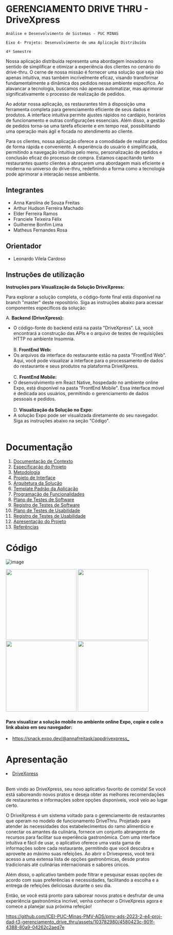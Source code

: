 # GERENCIAMENTO DRIVE THRU - DriveXpress

`Análise e Desenvolvimento de Sistemas - PUC MINAS`

`Eixo 4- Projeto: Desenvolvimento de uma Aplicação Distribuída`

`4º Semestre`

<p>    Nossa aplicação distribuída representa uma abordagem inovadora no sentido de simplificar e otimizar a experiência dos clientes no cenário do drive-thru. O cerne de nossa missão é fornecer uma solução que seja não apenas intuitiva, mas também incrivelmente eficaz, visando transformar fundamentalmente a dinâmica dos pedidos nesse ambiente específico. Ao alavancar a tecnologia, buscamos não apenas automatizar, mas aprimorar significativamente o processo de realização de pedidos.</p>

<p>    Ao adotar nossa aplicação, os restaurantes têm à disposição uma ferramenta completa para gerenciamento eficiente de seus dados e produtos. A interface intuitiva permite ajustes rápidos no cardápio, horários de funcionamento e outras configurações essenciais. Além disso, a gestão de pedidos torna-se uma tarefa eficiente e em tempo real, possibilitando uma operação mais ágil e focada no atendimento ao cliente.</p>

<p>    Para os clientes, nossa aplicação oferece a comodidade de realizar pedidos de forma rápida e conveniente. A experiência do usuário é simplificada, permitindo a navegação intuitiva pelo menu, personalização de pedidos e conclusão eficaz do processo de compra. Estamos capacitando tanto restaurantes quanto clientes a abraçarem uma abordagem mais eficiente e moderna no universo do drive-thru, redefinindo a forma como a tecnologia pode aprimorar a interação nesse ambiente.</p>


## Integrantes

* Anna Karolina de Souza Freitas
* Arthur Hudson Ferreira Machado
* Elder Ferreira Ramos
* Franciele Teixeira Félix
* Guilherme Bonfim Lima
* Matheus Fernandes Rosa

## Orientador

* Leonardo Vilela Cardoso

## Instruções de utilização

**Instruções para Visualização da Solução DriveXpress:**

Para explorar a solução completa, o código-fonte final está disponível na branch "master" deste repositório. Siga as instruções abaixo para acessar componentes específicos da solução:

A. **Backend (DriveXpress):**
   - O código-fonte do backend está na pasta "DriveXpress". Lá, você encontrará a construção das APIs e o arquivo de testes de requisições HTTP no ambiente Insomnia.<br>
     <br>
B. **FrontEnd Web:**
   - Os arquivos da interface do restaurante estão na pasta "FrontEnd Web". Aqui, você pode visualizar a interface para o processamento de dados do restaurante e seus produtos na plataforma DriveXpress.<br>
     <br>
C. **FrontEnd Mobile:**
   - O desenvolvimento em React Native, hospedado no ambiente online Expo, está disponível na pasta "FrontEnd Mobile". Essa interface móvel é dedicada aos usuários, permitindo o gerenciamento de dados pessoais e pedidos.<br>
     <br>
D. **Visualização da Solução no Expo:**
   - A solução Expo pode ser visualizada diretamente do seu navegador. Siga as instruções abaixo na seção "Código".<br>
     <br>


# Documentação

<ol>
<li><a href="docs/01-Documentação de Contexto.md"> Documentação de Contexto</a></li>
<li><a href="docs/02-Especificação do Projeto.md"> Especificação do Projeto</a></li>
<li><a href="docs/03-Metodologia.md"> Metodologia</a></li>
<li><a href="docs/04-Projeto de Interface.md"> Projeto de Interface</a></li>
<li><a href="docs/05-Arquitetura da Solução.md"> Arquitetura da Solução</a></li>
<li><a href="docs/06-Template Padrão da Aplicação.md"> Template Padrão da Aplicação</a></li>
<li><a href="docs/07-Programação de Funcionalidades.md"> Programação de Funcionalidades</a></li>
<li><a href="docs/08-Plano de Testes de Software.md"> Plano de Testes de Software</a></li>
<li><a href="docs/09-Registro de Testes de Software.md"> Registro de Testes de Software</a></li>
<li><a href="docs/10-Plano de Testes de Usabilidade.md"> Plano de Testes de Usabilidade</a></li>
<li><a href="docs/11-Registro de Testes de Usabilidade.md"> Registro de Testes de Usabilidade</a></li>
<li><a href="docs/12-Apresentação do Projeto.md"> Apresentação do Projeto</a></li>
<li><a href="docs/13-Referências.md"> Referências</a></li>
</ol>

# Código

![image](https://github.com/ICEI-PUC-Minas-PMV-ADS/pmv-ads-2023-2-e4-proj-dad-t3-gerenciamento_drive_thru/assets/103782980/cec4cafb-cdf1-4eab-98e4-235f983613e1)

<img src='https://github.com/ICEI-PUC-Minas-PMV-ADS/pmv-ads-2023-2-e4-proj-dad-t3-gerenciamento_drive_thru/assets/103782980/e5b864df-6246-4fea-8894-4f220fa01fca' width='220'>
<img src='https://github.com/ICEI-PUC-Minas-PMV-ADS/pmv-ads-2023-2-e4-proj-dad-t3-gerenciamento_drive_thru/assets/103782980/e28ac8ac-ed52-484a-978e-d38709547245' width='220'>
<img src='https://github.com/ICEI-PUC-Minas-PMV-ADS/pmv-ads-2023-2-e4-proj-dad-t3-gerenciamento_drive_thru/assets/103782980/75829e77-f2b9-484d-8058-8716b1e626d0' width='220'>
<img src='https://github.com/ICEI-PUC-Minas-PMV-ADS/pmv-ads-2023-2-e4-proj-dad-t3-gerenciamento_drive_thru/assets/103782980/5fc45e2c-c3d9-45d9-b20e-1a41613a746c' width='220'>

#### Para visualizar a solução mobile no ambiente online Expo, copie e cole o link abaixo em seu navegador:<br>

<li><a href="src/README.md">https://snack.expo.dev/@annafreitask/appdrivexpress_</a></li>

# Apresentação

<li><a href="presentation/README.md"> DriveXpress </a></li>
<br>

<a>Bem vindo ao DriveXpress, seu novo aplicativo favorito de comida! Se você está saboreando novos pratos e deseja obter as melhores recomendações de restaurantes e informações sobre opções disponíveis, você veio ao lugar certo.

O DriveXpress é um sistema voltado para o gerenciamento de restaurantes que operam no modelo de funcionamento DriveThru.  Projetado para atender às necessidades dos estabelecimentos do ramo alimentício e conectar os amantes da culinária, fornece um conjunto abrangente de recursos para facilitar sua experiência gastronômica. Com uma interface intuitiva e fácil de usar, o aplicativo oferece uma vasta gama de informações sobre cada restaurante, permitindo que você descubra e aproveite ao máximo suas refeições. Ao abrir o Drivexpress, você terá acesso a uma extensa lista de opções gastronômicas, desde pratos tradicionais até culinárias internacionais e sabores únicos.

Além disso, o aplicativo também pode filtrar e pesquisar essas opções de acordo com suas preferências e necessidades, facilitando a escolha e a entrega de refeições deliciosas durante o seu dia.

Então, se você está pronto para saborear novos pratos e desfrutar de uma experiência gastronômica incrível, venha conhecer o DriveXpress agora e comece a planejar sua próxima refeição!
</a>



https://github.com/ICEI-PUC-Minas-PMV-ADS/pmv-ads-2023-2-e4-proj-dad-t3-gerenciamento_drive_thru/assets/103782980/4580423c-901f-4388-80a9-04262c2aed7e


